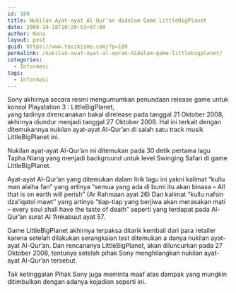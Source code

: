 ```yaml
---
id: 189
title: Nukilan Ayat-ayat Al-Qur’an didalam Game LittleBigPlanet
date: 2008-10-18T10:29:53+07:00
author: Nana
layout: post
guid: https://www.tasikisme.com/?p=189
permalink: /nukilan-ayat-ayat-al-quran-didalam-game-littlebigplanet/
categories:
  - Informasi
tags:
  - Informasi
---
```

Sony akhirnya secara resmi mengumumkan penundaan release game untuk konsol Playstation 3 : LittleBigPlanet,  
yang tadinya direncanakan bakal direlease pada tanggal 21 Oktober 2008, akhirnya diundur menjadi tanggal 27 Oktober 2008. Hal ini terkait dengan ditemukannya nukilan ayat-ayat Al-Qur’an di salah satu track musik LittleBigPlanet ini.

Nukilan ayat-ayat Al-Qur’an ini ditemukan pada 30 detik pertama lagu Tapha Niang yang menjadi background untuk level Swinging Safari di game LittleBigPlanet.

Ayat-ayat Al-Qur’an yang ditemukan dalam lirik lagu ini yakni kalimat “kullu man alaiha fan” yang artinya “semua yang ada di bumi itu akan binasa – All that is on earth will perish” (Ar Rahmaan ayat 26) Dan kalimat “kullu nafsin dza’iqatol mawt” yang artinya “tiap-tiap yang berjiwa akan merasakan mati &#8211; every soul shall have the taste of death” seperti yang terdapat pada Al-Qur’an surat Al &#8216;Ankabuut ayat 57.

Game LittleBigPlanet akhirnya terpaksa ditarik kembali dari para retailer karena setelah dilakukan serangkaian test ditemukan a danya nukilan ayat-ayat Al-Qur’an. Dan rencananya LittleBigPlanet, akan diluncurkan pada 27 Oktober 2008, tentunya setelah pihak Sony menghilangkan nukilan ayat-ayat Al-Qur’an tersebut.

Tak ketinggalan Pihak Sony juga meminta maaf atas dampak yang mungkin ditimbulkan dengan adanya kejadian seperti ini.